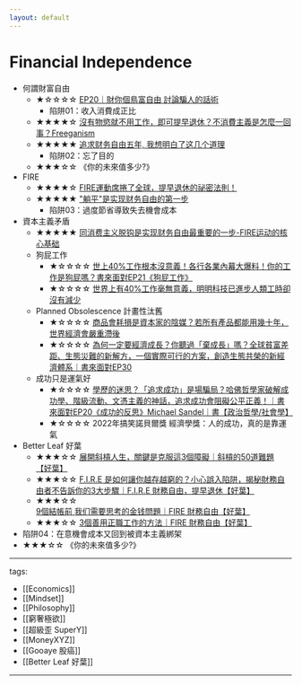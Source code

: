 ```yaml
---
layout: default
---
```

# Financial Independence

* 何謂財富自由
  * ★☆☆☆☆ [EP20｜財你個鳥富自由 討論騙人的話術](https://youtu.be/tkQr6bS77OE)
    * 陷阱01：收入消費成正比
  * ★★★★☆ [沒有物慾就不用工作，即可提早退休？不消費主義是怎麼一回事？Freeganism](https://youtu.be/WsHD6X5du30)
  * ★★★★★ [追求财务自由五年, 我想明白了这几个道理](https://youtu.be/8yzqumXb3QA)  
    * 陷阱02：忘了目的
  * ★★★☆☆ 《你的未來值多少?》
* FIRE  
  * ★★★★☆ [FIRE運動席捲了全球，提早退休的祕密法則！](https://youtu.be/U2WsLV8cE3g)
  * ★★★★★ ["躺平"是实现财务自由的第一步](https://youtu.be/g8VgzgnskI0)
    * 陷阱03：過度節省導致失去機會成本
* 資本主義矛盾
  * ★★★★★ [同消费主义脱钩是实现财务自由最重要的一步-FIRE运动的核心基础 ](https://youtu.be/Nz4ymeHDy3M)
  * 狗屁工作
    * ★☆☆☆☆ [世上40%工作根本沒意義！各行各業內幕大爆料！你的工作是狗屁嗎？書來面對EP21《狗屁工作》](https://www.youtube.com/watch?v=bQUEpQ09pAc)
    * ★☆☆☆☆ [世界上有40%工作毫無意義，明明科技已進步人類工時卻沒有減少](https://www.youtube.com/watch?v=U2WsLV8cE3g)
  * Planned Obsolescence 計畫性汰舊
    * ★☆☆☆☆ [商品會耗損是資本家的陰媒？若所有產品都能用幾十年，世界經濟會嚴重滯後](https://youtu.be/tLZsADsTg48)
    * ★☆☆☆☆ [為何一定要經濟成長？你聽過「棄成長」嗎？全球貧富差距、生態災難的新解方，一個實際可行的方案，創造生態共榮的新經濟體系｜書來面對EP30](https://youtu.be/eWbqwcj9ALo)
  * 成功只是運氣好
    * ★☆☆☆☆ [學歷的迷思？「追求成功」是場騙局？哈佛哲學家破解成功學、階級流動、文憑主義的神話，追求成功會阻礙公平正義！｜書來面對EP20《成功的反思》Michael Sandel｜書【政治哲學/社會學】](https://youtu.be/dBHV-BGUmws)
    * ★☆☆☆☆ 2022年搞笑諾貝爾獎 經濟學獎：人的成功，真的是靠運氣
* Better Leaf 好葉
  * ★★★☆☆ [展開斜槓人生，關鍵是克服這3個障礙｜斜槓的50道難題 【好葉】](https://youtu.be/zoQNV_ou6jM)
  * ★★★☆☆ [F.I.R.E 是如何讓你越存越窮的？小心誤入陷阱，揭秘財務自由者不告訴你的3大步驟｜F.I.R.E 財務自由，提早退休【好葉】](https://youtu.be/bsjN5Mx3HAM)
  * ★★★☆☆ [9個結帳前 我们需要思考的金钱問題｜FIRE 財務自由【好葉】](https://youtu.be/uZUmJlD7-HM)
  * ★★★☆☆ [3個善用正職工作的方法｜FIRE 財務自由【好葉】](https://youtu.be/lGQSWdb8RGk)
* 陷阱04：在意機會成本又回到被資本主義綁架
* ★★★☆☆ 《你的未來值多少?》


---
tags:
  - [[Economics]]
  - [[Mindset]]
  - [[Philosophy]]
  - [[窮奢極欲]]
  - [[超級歪 SuperY]]
  - [[MoneyXYZ]]
  - [[Gooaye 股癌]]
  - [[Better Leaf 好葉]]
  
---